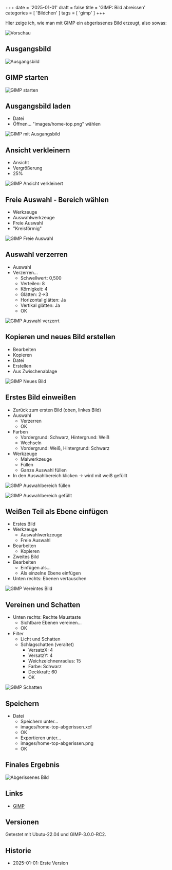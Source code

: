 +++
date = '2025-01-01'
draft = false
title = 'GIMP: Bild abreissen'
categories = [ 'Bildchen' ]
tags = [ 'gimp' ]
+++

<!--GIMP: Bild abreissen-->
<!--====================-->

Hier zeige ich, wie man mit GIMP ein abgerissenes
Bild erzeugt, also sowas:

![Vorschau](images/home-top-abgerissen.png?width=200pt)

<!--more-->

Ausgangsbild
------------

![Ausgangsbild](images/home-top.png?width=800pt)

GIMP starten
------------

![GIMP starten](images/02-gimp-starten.png?width=800pt)

Ausgangsbild laden
------------------

- Datei
- Öffnen... "images/home-top.png" wählen

![GIMP mit Ausgangsbild](images/03-gimp-ausgangsbild.png?width=800pt)

Ansicht verkleinern
-------------------

- Ansicht
- Vergrößerung
- 25%

![GIMP Ansicht verkleinert](images/04-gimp-verkleinert.png?width=800pt)

Freie Auswahl - Bereich wählen
------------------------------

- Werkzeuge
- Auswahlwerkzeuge
- Freie Auswahl
- "Kreisförmig"

![GIMP Freie Auswahl](images/06-gimp-freie-auswahl.png?width=800pt)

Auswahl verzerren
-----------------

- Auswahl
- Verzerren...
  - Schwellwert: 0,500
  - Verteilen: 8
  - Körnigkeit: 4
  - Glätten: 2->3
  - Horizontal glätten: Ja
  - Vertikal glätten: Ja
  - OK

![GIMP Auswahl verzerrt](images/08-gimp-auswahl-verzerrt.png?width=800pt)

Kopieren und neues Bild erstellen
---------------------------------

- Bearbeiten
- Kopieren
- Datei
- Erstellen
- Aus Zwischenablage

![GIMP Neues Bild](images/09-gimp-neues-bild.png?width=800pt)

Erstes Bild einweißen
--------------------

- Zurück zum ersten Bild (oben, linkes Bild)
- Auswahl
  - Verzerren
  - OK
- Farben
  - Vordergrund: Schwarz, Hintergrund: Weiß
  - Wechseln
  - Vordergrund: Weiß, Hintergrund: Schwarz
- Werkzeuge
  - Malwerkzeuge
  - Füllen
  - Ganze Auswahl füllen
- In den Auswahlbereich klicken -> wird mit weiß gefüllt

![GIMP Auswahlbereich füllen](images/10-gimp-auswahl-fuellen.png?width=800pt)

![GIMP Auswahlbereich gefüllt](images/11-gimp-auswahl-gefuellt.png?width=800pt)

Weißen Teil als Ebene einfügen
------------------------------

- Erstes Bild
- Werkzeuge
  - Auswahlwerkzeuge
  - Freie Auswahl
- Bearbeiten
  - Kopieren
- Zweites Bild
- Bearbeiten
  - Einfügen als...
  - Als einzelne Ebene einfügen
- Unten rechts: Ebenen vertauschen

![GIMP Vereintes Bild](images/12-gimp-vereintes-bild.png?width=800pt)

Vereinen und Schatten
---------------------

- Unten rechts: Rechte Maustaste
  - Sichtbare Ebenen vereinen...
  - OK
- Filter
  - Licht und Schatten
  - Schlagschatten (veraltet)
    - VersatzX: 4
    - VersatzY: 4
    - Weichzeichnenradius: 15
    - Farbe: Schwarz
    - Deckkraft: 60
    - OK

![GIMP Schatten](images/13-gimp-schatten.png?with=800pt)

Speichern
---------

- Datei
  - Speichern unter...
  - images/home-top-abgerissen.xcf
  - OK
  - Exportieren unter...
  - images/home-top-abgerissen.png
  - OK
  
Finales Ergebnis
----------------

![Abgerissenes Bild](images/home-top-abgerissen.png?width=800pt)
  
Links
-----

- [GIMP](https://www.gimp.org)

Versionen
---------

Getestet mit Ubutu-22.04 und GIMP-3.0.0-RC2.

Historie
--------

- 2025-01-01: Erste Version
